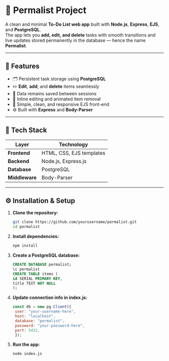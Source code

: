# 📝 Permalist Project

A clean and minimal **To-Do List web app** built with **Node.js**, **Express**, **EJS**, and **PostgreSQL**.  
The app lets you **add, edit, and delete** tasks with smooth transitions and live updates stored permanently in the database — hence the name **Permalist**.

---

## 🚀 Features

- 🗂️ Persistent task storage using **PostgreSQL**  
- ✏️ **Edit**, **add**, and **delete** items seamlessly  
- 💾 Data remains saved between sessions  
- 💬 Inline editing and animated item removal  
- 🎨 Simple, clean, and responsive EJS front-end  
- ⚙️ Built with **Express** and **Body-Parser**

---

## 🧩 Tech Stack

| Layer | Technology |
|-------|-------------|
| **Frontend** | HTML, CSS, EJS templates |
| **Backend** | Node.js, Express.js |
| **Database** | PostgreSQL |
| **Middleware** | Body-Parser |

---
## ⚙️ Installation & Setup

1. **Clone the repository:**
   ```bash
   git clone https://github.com/yourusername/permalist.git
   cd permalist
   ```
2. **Install dependencies:**
   ```bash
   npm install

   ```
3. **Create a PostgreSQL database:**
   ```sql
   CREATE DATABASE permalist;
   \c permalist
   CREATE TABLE items (
   id SERIAL PRIMARY KEY,
   title TEXT NOT NULL
   );

   ```
4. **Update connection info in index.js:**
   ```js
   const db = new pg.Client({
    user: "your-username-here",
    host: "localhost",
    database: "permalist",
    password: "your-password-here",
    port: 5432,
    });

   ```
5. **Run the app:**
   ```bash
   node index.js

   ```


